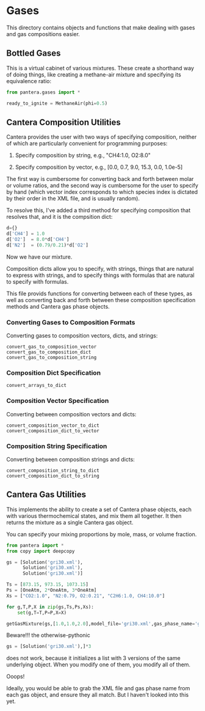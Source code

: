 # Gases

This directory contains objects and functions that
make dealing with gases and gas compositions easier.

## Bottled Gases

This is a virtual cabinet of various mixtures.
These create a shorthand way of doing things,
like creating a methane-air mixture and specifying
its equivalence ratio:

```python
from pantera.gases import *

ready_to_ignite = MethaneAir(phi=0.5)
```

## Cantera Composition Utilities

Cantera provides the user with two ways of specifying 
composition, neither of which are particularly
convenient for programming purposes:

1. Specify composition by string, e.g., "CH4:1.0, O2:8.0"

2. Specify composition by vector, e.g., [0.0, 0.7, 9.0, 15.3, 0.0, 1.0e-5]

The first way is cumbersome for converting back and forth between 
molar or volume ratios, and the second way is cumbersome for the
user to specify by hand (which vector index corresponds to which 
species index is dictated by their order in the XML file, and is 
usually random).

To resolve this, I've added a third method for specifying 
composition that resolves that, and it is the compsition dict:

```python
d={}
d['CH4'] = 1.0
d['O2']  = 8.0*d['CH4']
d['N2']  = (0.79/0.21)*d['O2']
```

Now we have our mixture.

Composition dicts allow you to specify, with strings, things that
are natural to express with strings, and to specify things with formulas
that are natural to specify with formulas. 

This file provids functions for converting between each of these types,
as well as converting back and forth between these composition 
specification methods and Cantera gas phase objects.

### Converting Gases to Composition Formats

Converting gases to composition vectors, dicts, and strings:

```
convert_gas_to_composition_vector
convert_gas_to_composition_dict
convert_gas_to_composition_string
```

### Composition Dict Specification

```
convert_arrays_to_dict
```

### Composition Vector Specification

Converting between composition vectors and dicts:

```
convert_composition_vector_to_dict
convert_composition_dict_to_vector
```

### Composition String Specification

Converting between composition strings and dicts:

```
convert_composition_string_to_dict
convert_composition_dict_to_string
```

## Cantera Gas Utilities

This implements the ability to create a set of
Cantera phase objects, each with various 
thermochemical states, and mix them all 
together. It then returns the mixture
as a single Cantera gas object.

You can specify your mixing proportions
by mole, mass, or volume fraction.

```python
from pantera import *
from copy import deepcopy

gs = [Solution('gri30.xml'),
      Solution('gri30.xml'),
      Solution('gri30.xml')]

Ts = [873.15, 973.15, 1073.15]
Ps = [OneAtm, 2*OneAtm, 3*OneAtm]
Xs = ["CO2:1.0", "N2:0.79, O2:0.21", "C2H6:1.0, CH4:10.0"]

for g,T,P,X in zip(gs,Ts,Ps,Xs):
	set(g,T=T,P=P,X=X)

getGasMixture(gs,[1.0,1.0,2.0],model_file='gri30.xml',gas_phase_name='gri30')
```

Beware!!! the otherwise-pythonic

```python
gs = [Solution('gri30.xml'),]*3
```

does not work, because it initializes a list with 3 versions of the 
same underlying object. When you modify one of them, you modify all of them.

Ooops!

Ideally, you would be able to grab the XML file
and gas phase name from each gas object, and ensure
they all match. But I haven't looked into this yet.








